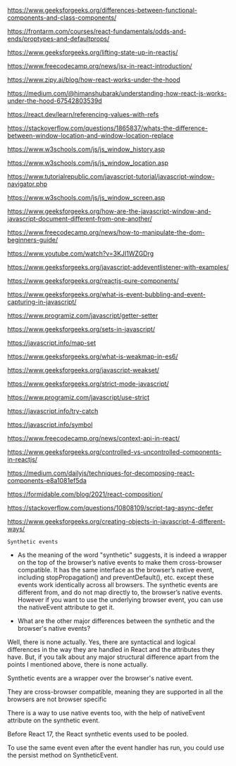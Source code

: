 https://www.geeksforgeeks.org/differences-between-functional-components-and-class-components/

https://frontarm.com/courses/react-fundamentals/odds-and-ends/proptypes-and-defaultprops/

https://www.geeksforgeeks.org/lifting-state-up-in-reactjs/

https://www.freecodecamp.org/news/jsx-in-react-introduction/

https://www.zipy.ai/blog/how-react-works-under-the-hood

https://medium.com/@himanshubarak/understanding-how-react-js-works-under-the-hood-67542803539d

https://react.dev/learn/referencing-values-with-refs

https://stackoverflow.com/questions/1865837/whats-the-difference-between-window-location-and-window-location-replace

https://www.w3schools.com/js/js_window_history.asp

https://www.w3schools.com/js/js_window_location.asp

https://www.tutorialrepublic.com/javascript-tutorial/javascript-window-navigator.php

https://www.w3schools.com/js/js_window_screen.asp

https://www.geeksforgeeks.org/how-are-the-javascript-window-and-javascript-document-different-from-one-another/

https://www.freecodecamp.org/news/how-to-manipulate-the-dom-beginners-guide/

https://www.youtube.com/watch?v=3KJI1WZGDrg

https://www.geeksforgeeks.org/javascript-addeventlistener-with-examples/

https://www.geeksforgeeks.org/reactjs-pure-components/

https://www.geeksforgeeks.org/what-is-event-bubbling-and-event-capturing-in-javascript/

https://www.programiz.com/javascript/getter-setter

https://www.geeksforgeeks.org/sets-in-javascript/

https://javascript.info/map-set

https://www.geeksforgeeks.org/what-is-weakmap-in-es6/


https://www.geeksforgeeks.org/javascript-weakset/


https://www.geeksforgeeks.org/strict-mode-javascript/

https://www.programiz.com/javascript/use-strict

https://javascript.info/try-catch

https://javascript.info/symbol

https://www.freecodecamp.org/news/context-api-in-react/

https://www.geeksforgeeks.org/controlled-vs-uncontrolled-components-in-reactjs/

https://medium.com/dailyjs/techniques-for-decomposing-react-components-e8a1081ef5da

https://formidable.com/blog/2021/react-composition/

https://stackoverflow.com/questions/10808109/script-tag-async-defer

https://www.geeksforgeeks.org/creating-objects-in-javascript-4-different-ways/

`Synthetic events`
- As the meaning of the word "synthetic" suggests, it is indeed a wrapper on the top of the browser’s native events to make them cross-browser compatible. It has the same interface as the browser’s native event, including stopPropagation() and preventDefault(), etc. except these events work identically across all browsers. The synthetic events are different from, and do not map directly to, the browser’s native events. However if you want to use the underlying browser event, you can use the nativeEvent attribute to get it.

- What are the other major differences between the synthetic and the browser's native events?

Well, there is none actually. Yes, there are syntactical and logical differences in the way they are handled in React and the attributes they have. But, if you talk about any major structural difference apart from the points I mentioned above, there is none actually.


Synthetic events are a wrapper over the browser's native event.

They are cross-browser compatible, meaning they are supported in all the browsers are not browser specific

There is a way to use native events too, with the help of nativeEvent attribute on the synthetic event.

Before React 17, the React synthetic events used to be pooled.

To use the same event even after the event handler has run, you could use the persist method on SyntheticEvent.

